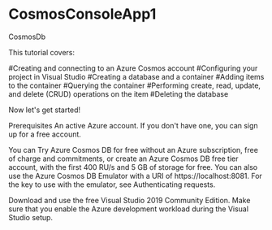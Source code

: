 # CosmosConsoleApp1
CosmosDb

This tutorial covers:

#Creating and connecting to an Azure Cosmos account
#Configuring your project in Visual Studio
#Creating a database and a container
#Adding items to the container
#Querying the container
#Performing create, read, update, and delete (CRUD) operations on the item
#Deleting the database

Now let's get started!

Prerequisites
An active Azure account. If you don't have one, you can sign up for a free account.

You can Try Azure Cosmos DB for free without an Azure subscription, free of charge and commitments, or create an Azure Cosmos DB free tier account, with the first 400 RU/s and 5 GB of storage for free. You can also use the Azure Cosmos DB Emulator with a URI of https://localhost:8081. For the key to use with the emulator, see Authenticating requests.

Download and use the free Visual Studio 2019 Community Edition. Make sure that you enable the Azure development workload during the Visual Studio setup.
